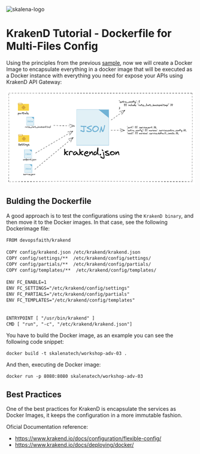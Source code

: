 ![skalena-logo](https://static.wixstatic.com/media/6bd302_9111478163da47e1922199a6ed6d6c02~mv2.png/v1/crop/x_0,y_13,w_1681,h_363/fill/w_362,h_78,al_c,usm_0.66_1.00_0.01,enc_auto/skalena_Agua.png)
# KrakenD Tutorial - Dockerfile for Multi-Files Config

Using the principles from the previous [sample](https://github.com/skalena/krakend-advanced-workshop/tree/main/03-docker-image-multi-files), now we will create a Docker Image to encapsulate everything in a docker image that will be executed as a Docker instance with everything you need for expose your APIs using KrakenD API Gateway: 

![examples](https://github.com/edgars/generiquisses/raw/master/img/prnt-post-krakned.png)

## Bulding the Dockerfile
A good approach is to test the configurations using the ```KrakenD binary```, and then move it to the Docker images. In that case, see the following Dockerimage file: 

```
FROM devopsfaith/krakend

COPY config/krakend.json /etc/krakend/krakend.json
COPY config/settings/**  /etc/krakend/config/settings/
COPY config/partials/**  /etc/krakend/config/partials/
COPY config/templates/**  /etc/krakend/config/templates/

ENV FC_ENABLE=1 
ENV FC_SETTINGS="/etc/krakend/config/settings" 
ENV FC_PARTIALS="/etc/krakend/config/partials" 
ENV FC_TEMPLATES="/etc/krakend/config/templates"  


ENTRYPOINT [ "/usr/bin/krakend" ]
CMD [ "run", "-c", "/etc/krakend/krakend.json"]
```

You have to build the Docker image, as an example you can see the following code snippet: 

```
docker build -t skalenatech/workshop-adv-03 . 
```
And then, executing de Docker image: 
```
docker run -p 8080:8080 skalenatech/workshop-adv-03
```

## Best Practices

One of the best practices for KrakenD is encapsulate the services as Docker Images, it keeps the configuration in a more immutable fashion.

Oficial Documentation reference:

* https://www.krakend.io/docs/configuration/flexible-config/
* https://www.krakend.io/docs/deploying/docker/
